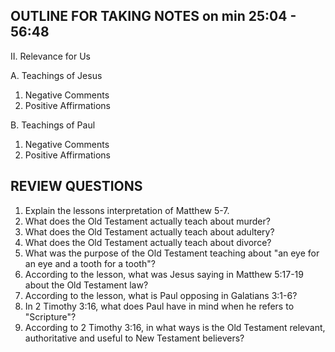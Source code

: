 ## OUTLINE FOR TAKING NOTES on min 25:04 - 56:48

II. Relevance for Us 

A. Teachings of Jesus 

1. Negative Comments 
2. Positive Affirmations 

B. Teachings of Paul 

1. Negative Comments 
2. Positive Affirmations

## REVIEW QUESTIONS

1. Explain the lessons interpretation of Matthew 5-7.
2. What does the Old Testament actually teach about murder? 
3. What does the Old Testament actually teach about adultery? 
4. What does the Old Testament actually teach about divorce? 
5. What was the purpose of the Old Testament teaching about "an eye for an eye and a tooth for a tooth"?
6. According to the lesson, what was Jesus saying in Matthew 5:17-19 about the Old Testament law? 
7. According to the lesson, what is Paul opposing in Galatians 3:1-6?         
8. In 2 Timothy 3:16, what does Paul have in mind when he refers to "Scripture"? 
9. According to 2 Timothy 3:16, in what ways is the Old Testament relevant, authoritative and useful to New Testament believers?
